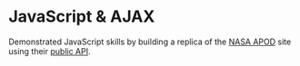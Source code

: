 # JavaScript & AJAX

Demonstrated JavaScript skills by building a replica of the <a href="https://apod.nasa.gov/apod/astropix.html" target="_blank">NASA APOD</a> site using their <a href="https://api.nasa.gov/api.html#apod" target="_blank">public API</a>.
